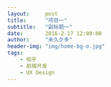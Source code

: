 ```yaml
---
layout:     post
title:      "项目一"
subtitle:   "副标题一"
date:       2016-2-17 12:00:00
author:     "未久夕多"
header-img: "img/home-bg-o.jpg"
tags:
    - 知乎
    - 前端开发
    - UX Design
---
```








